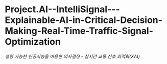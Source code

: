 # Project.AI--IntelliSignal---Explainable-AI-in-Critical-Decision-Making-Real-Time-Traffic-Signal-Optimization
_설명 가능한 인공지능을 이용한 의사결정 - 실시간 교통 신호 최적화(XAI)_



